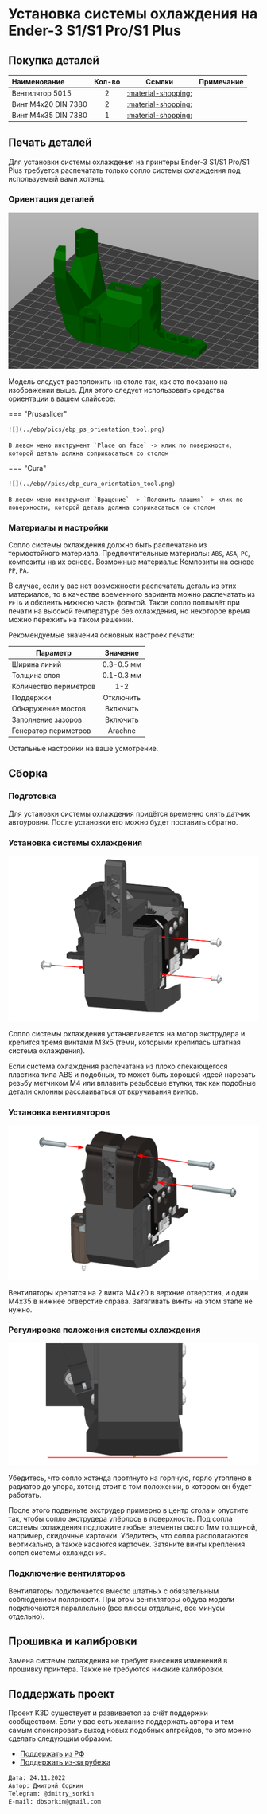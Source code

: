 # Установка системы охлаждения на Ender-3 S1/S1 Pro/S1 Plus

## Покупка деталей

| Наименование | Кол-во | Ссылки | Примечание |
|:------------ |:------:|:------:|:---------- |
| Вентилятор 5015 | 2 | [:material-shopping:](http://alli.pub/6huh9y) | |
| Винт М4х20 DIN 7380 | 2 | [:material-shopping:](https://krepcom.ru/catalog/vinty-razdel/vint_4kh20_s_polukrugloy_golovkoy_i_vnutrennim_shestigrannikom_din_7380_nerzh_stal_a2.htm) |  |
| Винт М4х35 DIN 7380 | 1 | [:material-shopping:](https://krepcom.ru/catalog/vinty-razdel/vint_4kh35_s_polukrugloy_golovkoy_i_vnutrennim_shestigrannikom_din_7380_nerzh_stal_a2.htm) |  |

## Печать деталей

Для установки системы охлаждения на принтеры Ender-3 S1/S1 Pro/S1 Plus требуется распечатать только сопло системы охлаждения под используемый вами хотэнд.

### Ориентация деталей

![ESP fan duct orientation image](./pics/esp_fan_duct_orientation.png)

Модель следует расположить на столе так, как это показано на изображении выше. Для этого следует использовать средства ориентации в вашем слайсере: 

=== "Prusaslicer"

    ![](../ebp/pics/ebp_ps_orientation_tool.png)

    В левом меню инструмент `Place on face` -> клик по поверхности, которой деталь должна соприкасаться со столом

=== "Cura"

    ![](../ebp//pics/ebp_cura_orientation_tool.png)

    В левом меню инструмент `Вращение` -> `Положить плашмя` -> клик по поверхности, которой деталь должна соприкасаться со столом

### Материалы и настройки

Сопло системы охлаждения должно быть распечатано из термостойкого материала. Предпочтительные материалы: `ABS`, `ASA`, `PC`, композиты на их основе. Возможные материалы: Композиты на основе `PP`, `PA`.

В случае, если у вас нет возможности распечатать деталь из этих материалов, то в качестве временного варианта можно распечатать из `PETG` и обклеить нижнюю часть фольгой. Такое сопло поплывёт при печати на высокой температуре без охлаждения, но некоторое время можно пережить на таком решении.

Рекомендуемые значения основных настроек печати:

| Параметр                         | Значение               |
| -------------------------------- |:----------------------:|
| Ширина линий                     | 0.3-0.5 мм             |
| Толщина слоя                     | 0.1-0.3 мм             |
| Количество периметров | 1-2                   |
| Поддержки                        | Отключить              |
| Обнаружение мостов               | Включить               |
| Заполнение зазоров               | Включить               |
| Генератор периметров             | Arachne                |

Остальные настройки на ваше усмотрение.

## Сборка

### Подготовка

Для установки системы охлаждения придётся временно снять датчик автоуровня. После установки его можно будет поставить обратно.

### Установка системы охлаждения

![ESP S1 fan duct install image](./pics/esp_s1_fan_duct_install.png)

Сопло системы охлаждения устанавливается на мотор экструдера и крепится тремя винтами М3х5 (теми, которыми крепилась штатная система охлаждения).

Если система охлаждения распечатана из плохо спекающегося пластика типа ABS и подобных, то может быть хорошей идеей нарезать резьбу метчиком М4 или вплавить резьбовые втулки, так как подобные детали склонны расслаиваться от вкручивания винтов.

### Установка вентиляторов

![ESP fans install S1 image](./pics/esp_fans_install_s1.png)

Вентиляторы крепятся на 2 винта М4х20 в верхние отверстия, и один М4х35 в нижнее отверстие справа. Затягивать винты на этом этапе не нужно.

### Регулировка положения системы охлаждения

![ESP fan duct tuning image](./pics/esp_fan_duct_tuning.png)

Убедитесь, что сопло хотэнда протянуто на горячую, горло утоплено в радиатор до упора, хотэнд стоит в том положении, в котором он будет работать.

После этого подвиньте экструдер примерно в центр стола и опустите так, чтобы сопло экструдера упёрлось в поверхность. Под сопла системы охлаждения подложите любые элементы около 1мм толщиной, например, скидочные карточки. Убедитесь, что сопла располагаются вертикально, а также касаются карточек. Затяните винты крепления сопел системы охлаждения.

### Подключение вентиляторов

Вентиляторы подключается вместо штатных с обязательным соблюдением полярности. При этом вентиляторы обдува модели подключаются параллельно (все плюсы отдельно, все минусы отдельно).

## Прошивка и калибровки

Замена системы охлаждения не требует внесения изменений в прошивку принтера. Также не требуются никакие калибровки.

## Поддержать проект

Проект K3D существует и развивается за счёт поддержки сообществом. Если у вас есть желание поддержать автора и тем самым спонсировать выход новых подобных апгрейдов, то это можно сделать следующим образом:

- [Поддержать из РФ](https://donate.stream/dmitrysorkin)
- [Поддержать из-за рубежа](https://www.donationalerts.com/r/dsorkin)

```
Дата: 24.11.2022
Автор: Дмитрий Соркин
Telegram: @dmitry_sorkin
E-mail: dbsorkin@gmail.com
```